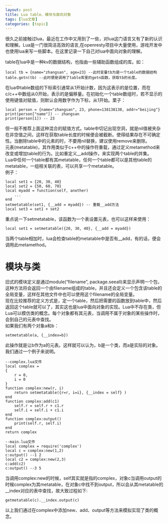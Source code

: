 ```yaml
---
layout: post
title: Lua table、模块与面向对象 
tags: [lua文章]
categories: [topic]
---
```

很久之前接触过lua，最近在工作中又用到了一些，对lua这门语言又有了新的认识和理解。Lua是一门很简洁高效的语言,在openresty项目中大量使用，游戏开发中也使用lua来写一些脚本。在这里记录一下自己对lua中面向对象的理解。  

table在lua中是一种kv的数据结构，也指由一些辅助函数组成的库。如：

    
    
    local tb = {name="zhangsan", age=23} --此时变量tb为是一个table的数据结构
    table.getn(tb) --此时便是调用了table库里的getn函数，获取tb的长度。
    

在lua中table数组的下标索引通常从1开始计数，因为这表示的是位置，而在c/c++中数组从0开始，表示的是偏移量。在初始化一个table数组时，若不显示的使用键值对赋值，则默认会用数字作为下标，从1开始。栗子：

    
    
    local person = {name="zhangsan", 23, phone=138138138, addr="beijing"}
    print(person["name"]) -- zhangsan
    print(person[1]) -- 23
    

但一般不推荐上面这种混合的赋值方式。table中切记出现空洞，就是nil值被夹杂在非空值之间，这样在获取table长度的时候便会被截断。使得结果存在不可确定性。当删除table中的元素的时，不要用nil替换，建议使用remove来删除。  
元表(metatable)，其作用类似于c++中的操作符重载，通过定义metamethod来改变或增加table的行为。比如重定义__add操作，来实现两个table的并集。  
Lua中任何一个table都有其metatable，任何一个table都可以是其他table的metatable，一组相关联的表，可以共享一个metatable。  
例子：

    
    
    local set1 = {20, 30, 40}
    local set2 = {50, 60, 70}
    local myadd = function(self, another)
        ...
    end
    setmetatable(set1, {__add = myadd}) -- 重载__add方法
    local set3 = set1 + set2
    

重点说一下setmetatable，该函数为一个表设置元表，也可以这样来使用：

    
    
    local set1 = setmetatable({20, 30, 40}, {__add = myadd})
    

当两个table相加时，lua会检查table的metatable中是否有__add，有的话，便会调用此metamethod。

# 模块与类

旧式的模块定义是通过module(“filename”,
package.seeall)来显示声明一个包，这种方法将会返回一个由filename组成的table，并且还会定义一个包含该table的全局变量，这样在其他文件中也可以使用这个filename的全局变量。  
现在比较推荐的定义方式是，定一个table，然后把需要的函数放到table中，然后返回这个table就可以了，其实这也是lua中面向对象的实现。Lua中不存在类，但Lua可以模仿类的概念。每个对象都有其元表，当调用不属于对象的某些操作时，会到自己的元表中查找。  
如果我们有两个对象a和b：

    
    
    setmetatable(a, {__index=b})
    

此操作就是让b作为a的元表。这样就可以认为，b是一个类，而a是实际的对象。  
我们通过一个例子来说明。

    
    
    --complex.lua文件
    local complex =
    {
        r = 0,
        i = 0
    }
    function complex:new(r, i)
        return setmetatable({r=r, i=i}, {__index = self} )
    end
    function complex:add(c1)
        self.r = self.r + c1.r
        self.i = self.i + c1.i
    end
    function complex:output()
        print(self.r, self.i)
    end
    return complex
    
    --main.lua文件
    local complex = require('complex')
    local c = complex:new(1,2)
    c:output() --1 2
    local c2 = complex:new(2,3)
    c:add(c2)
    c:output() --3 5
    

当调用complex:new的时候，self其实就是指的complex，对象c当调用output的时候complex为其metatable，在对象c中找不到output，所以会从其metatable的__index对应的表中查找，故大致过程如下:

    
    
    getmetatable(c).__index.output(c)
    

以上我们通过在complex中添加new、add、output等方法来模拟实现了类的概念。